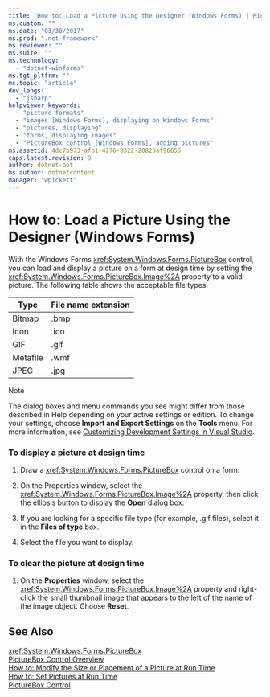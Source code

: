 ```yaml
---
title: "How to: Load a Picture Using the Designer (Windows Forms) | Microsoft Docs"
ms.custom: ""
ms.date: "03/30/2017"
ms.prod: ".net-framework"
ms.reviewer: ""
ms.suite: ""
ms.technology: 
  - "dotnet-winforms"
ms.tgt_pltfrm: ""
ms.topic: "article"
dev_langs: 
  - "jsharp"
helpviewer_keywords: 
  - "picture formats"
  - "images [Windows Forms], displaying on Windows Forms"
  - "pictures, displaying"
  - "forms, displaying images"
  - "PictureBox control [Windows Forms], adding pictures"
ms.assetid: 4dc7b973-afb1-4276-8322-20825af96655
caps.latest.revision: 9
author: dotnet-bot
ms.author: dotnetcontent
manager: "wpickett"
---
```

# How to: Load a Picture Using the Designer (Windows Forms)
With the Windows Forms <xref:System.Windows.Forms.PictureBox> control, you can load and display a picture on a form at design time by setting the <xref:System.Windows.Forms.PictureBox.Image%2A> property to a valid picture. The following table shows the acceptable file types.  
  
|Type|File name extension|  
|----------|-------------------------|  
|Bitmap|.bmp|  
|Icon|.ico|  
|GIF|.gif|  
|Metafile|.wmf|  
|JPEG|.jpg|  
  
> [!NOTE]
>  The dialog boxes and menu commands you see might differ from those described in Help depending on your active settings or edition. To change your settings, choose **Import and Export Settings** on the **Tools** menu. For more information, see [Customizing Development Settings in Visual Studio](http://msdn.microsoft.com/en-us/22c4debb-4e31-47a8-8f19-16f328d7dcd3).  
  
### To display a picture at design time  
  
1.  Draw a <xref:System.Windows.Forms.PictureBox> control on a form.  
  
2.  On the Properties window, select the <xref:System.Windows.Forms.PictureBox.Image%2A> property, then click the ellipsis button to display the **Open** dialog box.  
  
3.  If you are looking for a specific file type (for example, .gif files), select it in the **Files of type** box.  
  
4.  Select the file you want to display.  
  
### To clear the picture at design time  
  
1.  On the **Properties** window, select the <xref:System.Windows.Forms.PictureBox.Image%2A> property and right-click the small thumbnail image that appears to the left of the name of the image object. Choose **Reset**.  
  
## See Also  
 <xref:System.Windows.Forms.PictureBox>   
 [PictureBox Control Overview](../../../../docs/framework/winforms/controls/picturebox-control-overview-windows-forms.md)   
 [How to: Modify the Size or Placement of a Picture at Run Time](../../../../docs/framework/winforms/controls/how-to-modify-the-size-or-placement-of-a-picture-at-run-time-windows-forms.md)   
 [How to: Set Pictures at Run Time](../../../../docs/framework/winforms/controls/how-to-set-pictures-at-run-time-windows-forms.md)   
 [PictureBox Control](../../../../docs/framework/winforms/controls/picturebox-control-windows-forms.md)